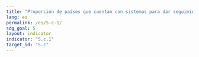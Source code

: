```yaml
---
title: "Proporción de países que cuentan con sistemas para dar seguimiento a la igualdad de género y el empoderamiento de la mujer y asignar fondos públicos para ese fin"
lang: es
permalink: /es/5-c-1/
sdg_goal: 5
layout: indicator
indicator: "5.c.1"
target_id: "5.c"
---
```


